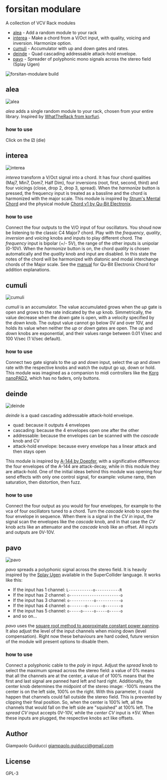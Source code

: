 # forsitan modulare

A collection of VCV Rack modules

- [alea](#alea) - Add a random module to your rack
- [interea](#interea) - Make a chord from a V/Oct input, with quality, voicing and inversion. Harmonize option.
- [cumuli](#cumuli) - Accumulator with up and down gates and rates.
- [deinde](#deinde) - Quad cascading addressable attack-hold envelope.
- [pavo](#pavo) - Spreader of polyphonic mono signals across the stereo field (Splay Ugen)

![forsitan-modulare build](https://github.com/gosub/forsitan-modulare/workflows/forsitan-modulare%20build/badge.svg)

## alea

![alea](img/alea.png)

*alea* adds a single random module to your rack, chosen from your entire library. Inspired by [WhatTheRack from korfuri](https://github.com/korfuri/WhatTheRack).

### how to use

Click on the ⚂ (die)

## interea

![interea](img/interea.png)

*interea* transform a V/Oct signal into a chord. It has four chord qualities (Maj7, Min7, Dom7, Half Dim), four inversions (root, first, second, third) and four voicings (close, drop 2, drop 3, spread). When the *harmonize* button is pressed, the frequency input is treated as a bassline and the chord is harmonized with the major scale. This module is inspired by [Strum's Mental Chord](https://github.com/Strum/Strums_Mental_VCV_Modules/wiki/Chord) and the physical module [Chord v1 by Qu-Bit Electronix](https://www.modulargrid.net/e/qu-bit-electronix-chord).

### how to use

Connect the four outputs to the V/O input of four oscillators. You shoud now be listening to the classic C4 Major7 chord. Play with the *frequency*, *quality*, *inversion* and *voicing* knobs and inputs to play different chord. The *frequency* input is bipolar (+/- 5V), the range of the other inputs is unipolar (0-10V). When the *harmonize* button is on, the chord *quality* is chosen automatically and the *quality* knob and input are disabled. In this state the notes of the chord will be harmonized with diatonic and modal interchange chords of the Major scale. See the [manual](https://www.qubitelectronix.com/s/Chord_Manual.pdf) for Qu-Bit Electronix Chord for addition explanations.

## cumuli

![cumuli](img/cumuli.png)

*cumuli* is an accumulator. The value accumulated grows when the *up* gate is open and grows to the rate indicated by the *up* knob. Simmetrically, the value decrease when the *down* gate is open, with a velocity specified by the *down* knob. The output value cannot go below 0V and over 10V, and holds its value when neither the *up* or *down* gates are open. The *up* and *down* knobs are exponential, and their values range between 0.01 V/sec and 100 V/sec (1 V/sec default).

### how to use

Connect two gate signals to the *up* and *down* input, select the *up* and *down* rate with the respective knobs and watch the output go up, down or hold. This module was imagined as a companion to midi controllers like the [Korg nanoPAD2](https://www.korg.com/us/products/computergear/nanopad2/), which has no faders, only buttons.

## deinde

![deinde](img/deinde.png)

*deinde* is a quad cascading addressable attack-hold envelope.

- quad: because it outputs 4 envelopes
- cascading: because the 4 envelopes open one after the other
- addressable: because the envelopes can be scanned with the *cascade* knob and CV
- attack-hold envelope: because every envelope has a linear attack and then stays open

This module is inspired by [A-144 by Doepfer](http://www.doepfer.de/a144.htm), with a significative difference: the four envelopes of the A-144 are attack-decay, while in this module they are attack-hold. One of the initial ideas behind this module was opening four send effects with only one control signal, for example: volume ramp, then saturation, then distortion, then fuzz.

### how to use

Connect the four output as you would for four envelopes, for example to the vca of four oscillators tuned to a chord. Turn the *cascade* knob to open the four envelope in sequence. When there is a signal in the *CV in* input, the signal scan the envelopes like the *cascade* knob, and in that case the *CV* knob acts like an attenuator and the *cascade* knob like an offset. All inputs and outputs are 0V-10V.

## pavo

![pavo](img/pavo.png)

*pavo* spreads a polyphonic signal across the stereo field. It is heavily inspired by the [Splay Ugen](https://doc.sccode.org/Classes/Splay.html) available in the SuperCollider language. It works like this:

- If the input has 1 channel: `L-----------o-----------R`
- If the input has 2 channel: `o-----------------------o`
- If the input has 3 channel: `o-----------o-----------o`
- If the input has 4 channel: `o-------o-------o-------o`
- If the input has 5 channel: `o-----o-----o-----o-----o`
- and so on...

*pavo* uses the [square root method to approximate constant power panning](https://www.cs.cmu.edu/~music/icm-online/readings/panlaws/index.html). It also adjust the level of the input channels when mixing down (level compensation). Right now these behaviours are hard coded, future version of the module will present options to disable them.

### how to use

Connect a polyphonic cable to the *poly in* input. Adjust the *spread* knob to select the maximum spread across the stereo field: a value of 0% means that all the channels are at the center, a value of of 100% means that the first and last signal are panned hard left and hard right. Additionally, the center knob determines the midpoint of the stereo image: -100% means the center is on the left side, 100% on the right. With this parameter, it could happen that channels could fall outside the stereo field. This is prevented by clipping their final position. So, when the center is 100% left, all the channels that would fall on the left side are "squished" at 100% left.
The *spread CV* input accepts 0V-10V, while the *center CV* input is ±5V. When these inputs are plugged, the respective knobs act like offsets.

## Author

Giampaolo Guiducci <giampaolo.guiducci@gmail.com>

## License

GPL-3
